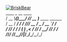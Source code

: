 [![BriskBear](https://dc-dynamic-marketing.com/polar-bear.svg)](https://github.com/briskbear)  
    ____       _      __   ____  
   / __ )_____(_)____/ /__/ __ )___  ____ ______  
  / __  / ___/ / ___/ //_/ __  / _ \/ __ `/ ___/  
 / /_/ / /  / (__  ) ,< / /_/ /  __/ /_/ / /  
/_____/_/  /_/____/_/|_/_____/\___/\__,_/_/  
  
